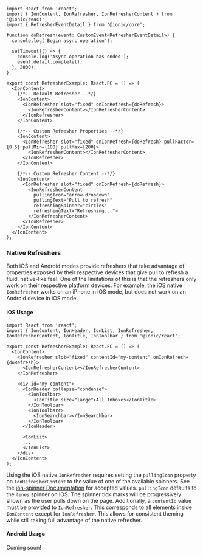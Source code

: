 ```tsx
import React from 'react';
import { IonContent, IonRefresher, IonRefresherContent } from '@ionic/react';
import { RefresherEventDetail } from '@ionic/core';

function doRefresh(event: CustomEvent<RefresherEventDetail>) {
  console.log('Begin async operation');

  setTimeout(() => {
    console.log('Async operation has ended');
    event.detail.complete();
  }, 2000);
}

export const RefresherExample: React.FC = () => (
  <IonContent>
    {/*-- Default Refresher --*/}
    <IonContent>
      <IonRefresher slot="fixed" onIonRefresh={doRefresh}>
        <IonRefresherContent></IonRefresherContent>
      </IonRefresher>
    </IonContent>

    {/*-- Custom Refresher Properties --*/}
    <IonContent>
      <IonRefresher slot="fixed" onIonRefresh={doRefresh} pullFactor={0.5} pullMin={100} pullMax={200}>
        <IonRefresherContent></IonRefresherContent>
      </IonRefresher>
    </IonContent>

    {/*-- Custom Refresher Content --*/}
    <IonContent>
      <IonRefresher slot="fixed" onIonRefresh={doRefresh}>
        <IonRefresherContent
          pullingIcon="arrow-dropdown"
          pullingText="Pull to refresh"
          refreshingSpinner="circles"
          refreshingText="Refreshing...">
        </IonRefresherContent>
      </IonRefresher>
    </IonContent>
  </IonContent>
);

```

### Native Refreshers

Both iOS and Android modes provide refreshers that take advantage of properties exposed by their respective devices that give pull to refresh a fluid, native-like feel. One of the limitations of this is that the refreshers only work on their respective platform devices. For example, the iOS native `IonRefresher` works on an iPhone in iOS mode, but does not work on an Android device in iOS mode.

#### iOS Usage

```tsx
import React from 'react';
import { IonContent, IonHeader, IonList, IonRefresher, IonRefresherContent, IonTitle, IonToolbar } from '@ionic/react';

export const RefresherExample: React.FC = () => (
  <IonContent>
    <IonRefresher slot="fixed" contentId="my-content" onIonRefresh={doRefresh}>
      <IonRefresherContent></IonRefresherContent>
    </IonRefresher>
    
    <div id="my-content">
      <IonHeader collapse="condense">
        <IonToolbar>
          <IonTitle size="large">All Inboxes</IonTitle>
        </IonToolbar>
        <IonToolbarr>
          <IonSearchbar></IonSearchbar>
        </IonToolbar>
      </IonHeader>
  
      <IonList>
      ...
      </IonList>
    </div>
  </IonContent>
);
```

Using the iOS native `IonRefresher` requires setting the `pullingIcon` property on `IonRefresherContent` to the value of one of the available spinners. See the [ion-spinner Documentation](https://ionicframework.com/docs/api/spinner#properties) for accepted values. `pullingIcon` defaults to the `lines` spinner on iOS. The spinner tick marks will be progressively shown as the user pulls down on the page. Additionally, a `contentId` value must be provided to `IonRefresher`. This corresponds to all elements inside `IonContent` except for `IonRefresher`. This allows for consistent theming while still taking full advantage of the native refresher.

#### Android Usage

Coming soon!